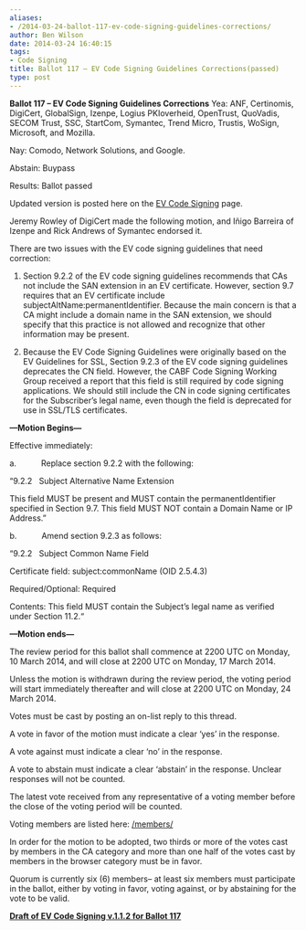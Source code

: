 ```yaml
---
aliases:
- /2014-03-24-ballot-117-ev-code-signing-guidelines-corrections/
author: Ben Wilson
date: 2014-03-24 16:40:15
tags:
- Code Signing
title: Ballot 117 – EV Code Signing Guidelines Corrections(passed)
type: post
---
```


**Ballot 117 – EV Code Signing Guidelines Corrections**
Yea: ANF, Certinomis, DigiCert, GlobalSign, Izenpe, Logius PKIoverheid, OpenTrust, QuoVadis, SECOM Trust, SSC, StartCom, Symantec, Trend Micro, Trustis, WoSign, Microsoft, and Mozilla.

Nay: Comodo, Network Solutions, and Google.

Abstain: Buypass

Results: Ballot passed

Updated version is posted here on the [EV Code Signing][1] page.

Jeremy Rowley of DigiCert made the following motion, and Iñigo Barreira of Izenpe and Rick Andrews of Symantec endorsed it.

There are two issues with the EV code signing guidelines that need correction:

1. Section 9.2.2 of the EV code signing guidelines recommends that CAs not include the SAN extension in an EV certificate. However, section 9.7 requires that an EV certificate include subjectAltName:permanentIdentifier. Because the main concern is that a CA might include a domain name in the SAN extension, we should specify that this practice is not allowed and recognize that other information may be present.

2. Because the EV Code Signing Guidelines were originally based on the EV Guidelines for SSL, Section 9.2.3 of the EV code signing guidelines deprecates the CN field. However, the CABF Code Signing Working Group received a report that this field is still required by code signing applications. We should still include the CN in code signing certificates for the Subscriber’s legal name, even though the field is deprecated for use in SSL/TLS certificates.

**—Motion Begins—**

Effective immediately:

a.           Replace section 9.2.2 with the following:

“9.2.2   Subject Alternative Name Extension

This field MUST be present and MUST contain the permanentIdentifier specified in Section 9.7. This field MUST NOT contain a Domain Name or IP Address.”

b.           Amend section 9.2.3 as follows:

“9.2.2   Subject Common Name Field

Certificate field: subject:commonName (OID 2.5.4.3)

Required/Optional: Required

Contents: This field MUST contain the Subject’s legal name as verified under Section 11.2.“

**—Motion ends—**

The review period for this ballot shall commence at 2200 UTC on Monday, 10 March 2014, and will close at 2200 UTC on Monday, 17 March 2014.

Unless the motion is withdrawn during the review period, the voting period will start immediately thereafter and will close at 2200 UTC on Monday, 24 March 2014.

Votes must be cast by posting an on-list reply to this thread.

A vote in favor of the motion must indicate a clear ‘yes’ in the response.

A vote against must indicate a clear ‘no’ in the response.

A vote to abstain must indicate a clear ‘abstain’ in the response. Unclear responses will not be counted.

The latest vote received from any representative of a voting member before the close of the voting period will be counted.

Voting members are listed here: [/members/][2]

In order for the motion to be adopted, two thirds or more of the votes cast by members in the CA category and more than one half of the votes cast by members in the browser category must be in favor.

Quorum is currently six (6) members– at least six members must participate in the ballot, either by voting in favor, voting against, or by abstaining for the vote to be valid.

**[Draft of EV Code Signing v.1.1.2 for Ballot 117][3]**

[1]: /ev-code-signing-certificate-guidelines/ "EV Code Signing Certificate Guidelines"
[2]: /members/ "Members"
[3]: /uploads/EV-Code-Signing-v.1.1.2-Ballot-117.pdf